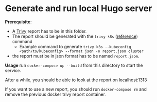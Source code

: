 # Generate and run local Hugo server

**Prerequisite:** 
- A [Trivy](https://aquasecurity.github.io/trivy/v0.34/docs/) report has to be in this folder.
- The report should be generated with the ```trivy k8s``` ([reference](https://aquasecurity.github.io/trivy/v0.34/docs/kubernetes/cli/scanning/)) command
  - Example command to generate ```trivy k8s --kubeconfig <path/to/kubeconfig> --format json -o report.json cluster```
- the report must be in json format has to be named ```report.json```.

**Usage**
run ```docker-compose up --build``` from this directory to start the service.

After a while, you should be able to look at the report on localhost:1313

If you want to use a new report, you should run ```docker-compose rm``` and remove the previous docker trivy report container.
